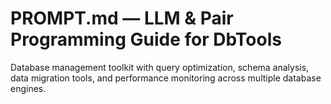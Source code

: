 # PROMPT.md — LLM & Pair Programming Guide for DbTools

Database management toolkit with query optimization, schema analysis, data migration tools, and performance monitoring across multiple database engines.
